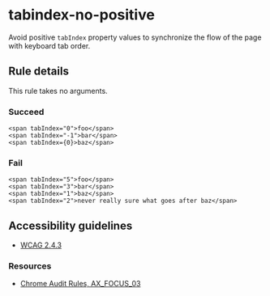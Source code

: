 tabindex-no-positive
====================

Avoid positive `tabIndex` property values to synchronize the flow of the page with keyboard tab order.

Rule details
------------

This rule takes no arguments.

### Succeed

    <span tabIndex="0">foo</span>
    <span tabIndex="-1">bar</span>
    <span tabIndex={0}>baz</span>

### Fail

    <span tabIndex="5">foo</span>
    <span tabIndex="3">bar</span>
    <span tabIndex="1">baz</span>
    <span tabIndex="2">never really sure what goes after baz</span>

Accessibility guidelines
------------------------

-   [WCAG 2.4.3](https://www.w3.org/WAI/WCAG21/Understanding/focus-order)

### Resources

-   [Chrome Audit Rules, AX\_FOCUS\_03](https://github.com/GoogleChrome/accessibility-developer-tools/wiki/Audit-Rules#ax_focus_03)
